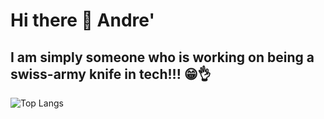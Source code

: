 # Hi there 👋  Andre' 

## I am simply someone who is working on being a swiss-army knife in tech!!! 😁👌


<!--- [![Top Langs](https://github-readme-stats-two-ruddy-73.vercel.app/api/top-langs/?username=andre-east)](https://github.com/andre-east/github-readme-stats) --->

![Top Langs](https://github-readme-stats-red-kappa-82.vercel.app/api/top-langs/?username=andre-east&hide_progress=true&theme=github_dark_dimmed&&langs_count=8)
